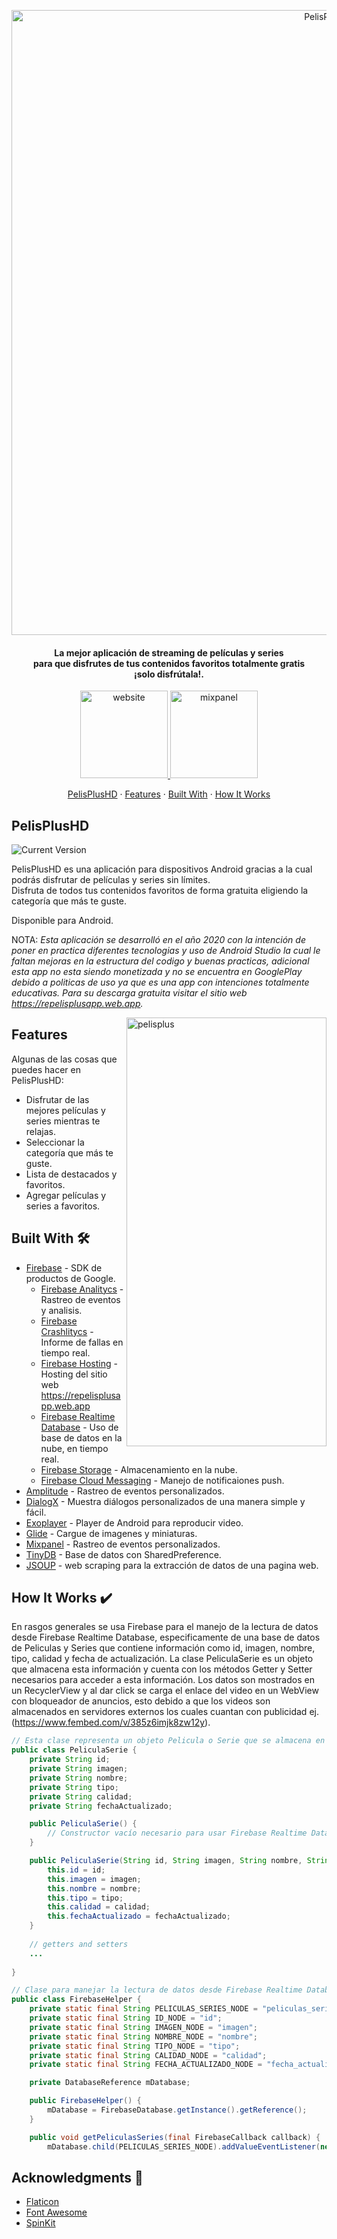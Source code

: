 <p align="center">
  <a href="https://rebrand.ly/topplusweb">
    <img alt="PelisPlusHD" title="PelisPlusHD" src="https://rebrand.ly/ghpplus-header" width="1000">
  </a>
</p>
<h4 align="center">La mejor aplicación de streaming de películas y series <br>
 para que disfrutes de tus contenidos favoritos totalmente gratis <br>
¡solo disfrútala!.</h4>
<p align="center">

<p align="center">
 <a href="https://rebrand.ly/topplusweb">
    <img alt="website" title="App web" src="https://firebasestorage.googleapis.com/v0/b/itcloudme.appspot.com/o/recursos%2Fdise%C3%B1o%2Fapp%2Ficon%2Fbanner%2Fwebsite.png?alt=media&token=13207e5f-1e31-486b-a494-4dc4797a086d" width="140">
  </a>
 <a href="https://rebrand.ly/pplusmixpanel">
    <img alt="mixpanel" title="Mixpanel" src="https://firebasestorage.googleapis.com/v0/b/itcloudme.appspot.com/o/recursos%2Fdise%C3%B1o%2Fapp%2Ficon%2Fbanner%2Fmixpanel.png?alt=media&token=562b91dc-5e81-4d91-ac78-f719b03ec55c" width="140">
  </a>
</p>
 <p align="center">
    <a href="#pelisplushd">PelisPlusHD</a>
    ·
<a href="#features">Features</a>
·
<a href="#built-with-">Built With</a>
·
<a href="#how-it-works-%EF%B8%8F">How It Works</a>
<br />

  </p>



## PelisPlusHD

![Current Version](https://img.shields.io/badge/version-1.3-green.svg)

PelisPlusHD es una aplicación para dispositivos Android gracias a la cual podrás disfrutar de películas y series sin límites. <br>
Disfruta de todos tus contenidos favoritos de forma gratuita eligiendo la categoría que más te guste.

Disponible para Android.

NOTA: _Esta aplicación se desarrolló en el año 2020 con la intención de poner en practica diferentes tecnologias y uso de Android Studio la cual le faltan mejoras en la estructura del codigo y buenas practicas, adicional esta app no esta siendo monetizada y no se encuentra en GooglePlay debido a politicas de uso ya que es una app con intenciones totalmente educativas.
Para su descarga gratuita visitar el sitio web https://repelisplusapp.web.app._


<p>
<img src="https://firebasestorage.googleapis.com/v0/b/socialdown-app.appspot.com/o/pplus%2Fpplus-phone.gif?alt=media&token=4693e25b-232f-45a1-88d3-08490ec2c3f5" align="right" alt="pelisplus" width="320" height="686">
	 </p>

## Features

Algunas de las cosas que puedes hacer en PelisPlusHD:

* Disfrutar de las mejores películas y series mientras te relajas.
* Seleccionar la categoría que más te guste.
* Lista de destacados y favoritos.
* Agregar películas y series a favoritos.



## Built With 🛠

- [Firebase](https://firebase.google.com/) - SDK de productos de Google.
  - [Firebase Analitycs](https://firebase.google.com/docs/crashlytics) - Rastreo de eventos y analisis.
  - [Firebase Crashlitycs](https://firebase.google.com/docs/crashlytics) - Informe de fallas en tiempo real.
  - [Firebase Hosting](https://firebase.google.com/docs/hosting/) - Hosting del sitio web https://repelisplusapp.web.app
  - [Firebase Realtime Database](https://firebase.google.com/docs/database/) - Uso de base de datos en la nube, en tiempo real.  
  - [Firebase Storage](https://firebase.google.com/docs/storage/) - Almacenamiento en la nube.
  - [Firebase Cloud Messaging](  https://firebase.google.com/docs/cloud-messaging) - Manejo de notificaiones push.
- [Amplitude](https://github.com/amplitude/Amplitude-Android) - Rastreo de eventos personalizados.
- [DialogX](https://fontawesome.com) - Muestra diálogos personalizados de una manera simple y fácil.
- [Exoplayer](https://github.com/google/ExoPlayer) - Player de Android para reproducir video.
- [Glide](https://github.com/bumptech/glide) - Cargue de imagenes y miniaturas.
- [Mixpanel](https://mixpanel.com/es/) - Rastreo de eventos personalizados.
- [TinyDB](https://github.com/kcochibili/TinyDB--Android-Shared-Preferences-Turbo) - Base de datos con SharedPreference. 
- [JSOUP](https://github.com/jhy/jsoup) - web scraping para la extracción de datos de una pagina web.




## How It Works ✔️

En rasgos generales se usa Firebase para el manejo de la lectura de datos desde Firebase Realtime Database, especificamente de una base de datos de Peliculas y Series que contiene información como id, imagen, nombre, tipo, calidad y fecha de actualización. La clase PeliculaSerie es un objeto que almacena esta información y cuenta con los métodos Getter y Setter necesarios para acceder a esta información. Los datos son mostrados en un RecyclerView y al dar click se carga el enlace del video en un WebView con bloqueador de anuncios, esto debido a que los videos son almacenados en servidores externos los cuales cuantan con publicidad ej. (https://www.fembed.com/v/385z6imjk8zw12y).

```java
// Esta clase representa un objeto Pelicula o Serie que se almacena en Firebase Realtime Database
public class PeliculaSerie {
    private String id;
    private String imagen;
    private String nombre;
    private String tipo;
    private String calidad;
    private String fechaActualizado;

    public PeliculaSerie() {
        // Constructor vacío necesario para usar Firebase Realtime Database
    }

    public PeliculaSerie(String id, String imagen, String nombre, String tipo, String calidad, String fechaActualizado) {
        this.id = id;
        this.imagen = imagen;
        this.nombre = nombre;
        this.tipo = tipo;
        this.calidad = calidad;
        this.fechaActualizado = fechaActualizado;
    }
    
    // getters and setters  
    ...
   
}

// Clase para manejar la lectura de datos desde Firebase Realtime Database
public class FirebaseHelper {
    private static final String PELICULAS_SERIES_NODE = "peliculas_series";
    private static final String ID_NODE = "id";
    private static final String IMAGEN_NODE = "imagen";
    private static final String NOMBRE_NODE = "nombre";
    private static final String TIPO_NODE = "tipo";
    private static final String CALIDAD_NODE = "calidad";
    private static final String FECHA_ACTUALIZADO_NODE = "fecha_actualizado";

    private DatabaseReference mDatabase;

    public FirebaseHelper() {
        mDatabase = FirebaseDatabase.getInstance().getReference();
    }

    public void getPeliculasSeries(final FirebaseCallback callback) {
        mDatabase.child(PELICULAS_SERIES_NODE).addValueEventListener(new ValueEventListener() {
```

<!-- ACKNOWLEDGMENTS -->
## Acknowledgments 💬

* [Flaticon](https://www.flaticon.es/)
* [Font Awesome](https://fontawesome.com)
* [SpinKit](https://github.com/ybq/Android-SpinKit)
